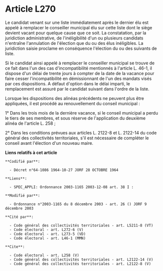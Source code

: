 # Article L270

Le candidat venant sur une liste immédiatement après le dernier élu est appelé à remplacer le conseiller municipal élu sur
cette liste dont le siège devient vacant pour quelque cause que ce soit. La constatation, par la juridiction administrative,
de l'inéligibilité d'un ou plusieurs candidats n'entraîne l'annulation de l'élection que du ou des élus inéligibles. La
juridiction saisie proclame en conséquence l'élection du ou des suivants de liste. 

Si le candidat ainsi appelé à remplacer le conseiller municipal se trouve de ce fait dans l'un des cas d'incompatibilité
mentionnés à l'article L. 46-1, il dispose d'un délai de trente jours à compter de la date de la vacance pour faire cesser
l'incompatibilité en démissionnant de l'un des mandats visés par ces dispositions. A défaut d'option dans le délai imparti,
le remplacement est assuré par le candidat suivant dans l'ordre de la liste. 

Lorsque les dispositions des alinéas précédents ne peuvent plus être appliquées, il est procédé au renouvellement du conseil
municipal : 

1° Dans les trois mois de la dernière vacance, si le conseil municipal a perdu le tiers de ses membres, et sous réserve de
l'application du deuxième alinéa de l'article L. 258 ; 

2° Dans les conditions prévues aux articles L. 2122-8 et L. 2122-14 du code général des collectivités territoriales, s'il est
nécessaire de compléter le conseil avant l'élection d'un nouveau maire.

**Liens relatifs à cet article**

	**Codifié par**:

	  - Décret n°64-1086 1964-10-27 JORF 28 OCTOBRE 1964

	**Liens**:

	  - SPEC_APPLI: Ordonnance 2003-1165 2003-12-08 art. 38 I :

	**Modifié par**:

	  - Ordonnance n°2003-1165 du 8 décembre 2003 - art. 26 () JORF 9 décembre 2003

	**Cité par**:

	  - Code général des collectivités territoriales - art. L5211-8 (VT)
	  - Code électoral - art. L272-6 (V)
	  - Code électoral - art. L273-5 (VD)
	  - Code électoral - art. L46-1 (MMN)

	**Cite**:

	  - Code électoral - art. L258 (V)
	  - Code général des collectivités territoriales - art. L2122-14 (V)
	  - Code général des collectivités territoriales - art. L2122-8 (V)
